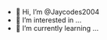 - 👋 Hi, I’m @Jaycodes2004
- 👀 I’m interested in ...
- 🌱 I’m currently learning ...


<!---
Jaycodes2004/Jaycodes2004 is a ✨ special ✨ repository because its `README.md` (this file) appears on your GitHub profile.
You can click the Preview link to take a look at your changes.
--->
